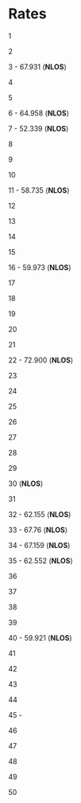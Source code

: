 # Rates

1

2

3 - 67.931 (**NLOS**)

4

5

6 - 64.958 (**NLOS**)

7 - 52.339 (**NLOS**)

8

9

10

11 - 58.735 (**NLOS**)

12

13

14

15

16 - 59.973 (**NLOS**)

17

18

19

20

21

22 - 72.900 (**NLOS**)

23

24

25

26

27

28

29

30 (**NLOS**)

31

32 - 62.155 (**NLOS**)

33 - 67.76 (**NLOS**)

34 - 67.159 (**NLOS**)

35 - 62.552 (**NLOS**)

36

37

38

39

40 - 59.921 (**NLOS**)

41

42

43

44

45 - 

46

47

48

49

50
